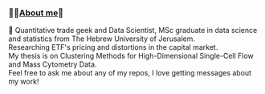 ### 💫✨<u>**About me**</u>👋 

 🔭 Quantitative trade geek and Data Scientist, MSc graduate in data science and statistics from The Hebrew University of Jerusalem. \
    Researching ETF's pricing and distortions in the capital market. \
    My thesis is on Clustering Methods for High-Dimensional Single-Cell Flow and Mass Cytometry Data. \
    Feel free to ask me about any of my repos, I love getting messages about my work!
 

<!--
**Amityaron/Amityaron** is a ✨ _special_ ✨ repository because its `README.md` (this file) appears on your GitHub profile.

Here are some ideas to get you started:

- 🔭 I’m currently working on ...
- 🌱 I’m currently learning ...
- 👯 I’m looking to collaborate on ...
- 🤔 I’m looking for help with ...
- 💬 Ask me about ...
- 📫 How to reach me: ...
- 😄 Pronouns: ...
- ⚡ Fun fact: ...
--


>
